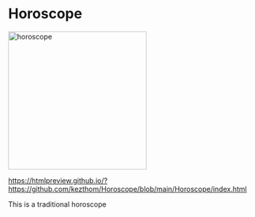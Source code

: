 # Horoscope
<img width="280" alt="horoscope" src="https://github.com/kezthom/Horoscope/assets/137250400/7f7d405f-dff3-431c-9fe9-5469ce0998ee">


https://htmlpreview.github.io/?https://github.com/kezthom/Horoscope/blob/main/Horoscope/index.html

This is a traditional horoscope

